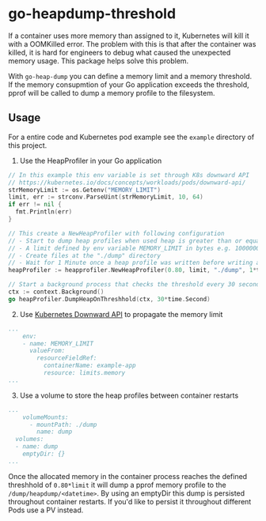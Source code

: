 # go-heapdump-threshold

If a container uses more memory than assigned to it, Kubernetes will kill it with a OOMKilled error. The problem with this is that after the container was killed, it is hard for engineers to debug what caused the unexpected memory usage. This package helps solve this problem.

With `go-heap-dump` you can define a memory limit and a memory threshold. If the memory consupmtion of your Go application exceeds the threshold, pprof will be called to dump a memory profile to the filesystem.

## Usage

For a entire code and Kubernetes pod example see the `example` directory of this project.

1. Use the HeapProfiler in your Go application
```go
// In this example this env variable is set through K8s downward API
// https://kubernetes.io/docs/concepts/workloads/pods/downward-api/
strMemoryLimit := os.Getenv("MEMORY_LIMIT")
limit, err := strconv.ParseUint(strMemoryLimit, 10, 64)
if err != nil {
  fmt.Println(err)
}

// This create a NewHeapProfiler with following configuration
// - Start to dump heap profiles when used heap is greater than or equal to 80% of the limit
// - A limit defined by env variable MEMORY_LIMIT in bytes e.g. 100000000 for 100MB
// - Create files at the "./dump" directory
// - Wait for 1 Minute once a heap profile was written before writing another one
heapProfiler := heapprofiler.NewHeapProfiler(0.80, limit, "./dump", 1*time.Minute)

// Start a background process that checks the threshold every 30 seconds and dumps a heap profile if necessary
ctx := context.Background()
go heapProfiler.DumpHeapOnThreshhold(ctx, 30*time.Second)
```
2. Use [Kubernetes Downward API](https://kubernetes.io/docs/concepts/workloads/pods/downward-api/) to propagate the memory limit
```yaml
...
    env:
    - name: MEMORY_LIMIT
      valueFrom:
        resourceFieldRef:
          containerName: example-app
          resource: limits.memory
...
```
3. Use a volume to store the heap profiles between container restarts
```yaml
...
    volumeMounts:
      - mountPath: ./dump
        name: dump
  volumes:
  - name: dump
    emptyDir: {}
...
```

Once the allocated memory in the container process reaches the defined threshhold of `0.80*limit` it will dump a pprof memory profile to the `/dump/heapdump/<datetime>`. By using an emptyDir this dump is persisted throughout container restarts. If you'd like to persist it throughout different Pods use a PV instead.
